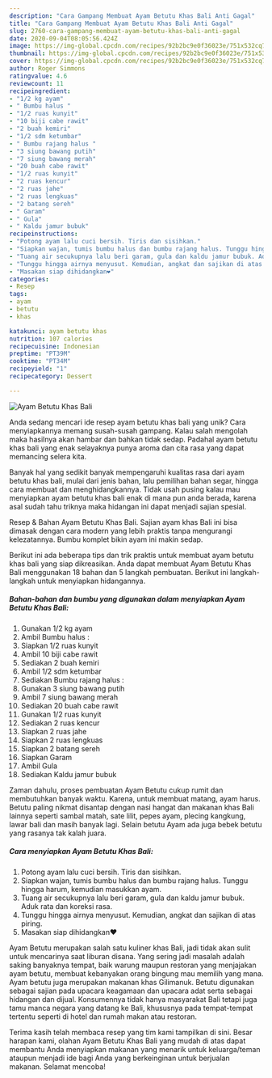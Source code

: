 ```yaml
---
description: "Cara Gampang Membuat Ayam Betutu Khas Bali Anti Gagal"
title: "Cara Gampang Membuat Ayam Betutu Khas Bali Anti Gagal"
slug: 2760-cara-gampang-membuat-ayam-betutu-khas-bali-anti-gagal
date: 2020-09-04T08:05:56.424Z
image: https://img-global.cpcdn.com/recipes/92b2bc9e0f36023e/751x532cq70/ayam-betutu-khas-bali-foto-resep-utama.jpg
thumbnail: https://img-global.cpcdn.com/recipes/92b2bc9e0f36023e/751x532cq70/ayam-betutu-khas-bali-foto-resep-utama.jpg
cover: https://img-global.cpcdn.com/recipes/92b2bc9e0f36023e/751x532cq70/ayam-betutu-khas-bali-foto-resep-utama.jpg
author: Roger Simmons
ratingvalue: 4.6
reviewcount: 11
recipeingredient:
- "1/2 kg ayam"
- " Bumbu halus "
- "1/2 ruas kunyit"
- "10 biji cabe rawit"
- "2 buah kemiri"
- "1/2 sdm ketumbar"
- " Bumbu rajang halus "
- "3 siung bawang putih"
- "7 siung bawang merah"
- "20 buah cabe rawit"
- "1/2 ruas kunyit"
- "2 ruas kencur"
- "2 ruas jahe"
- "2 ruas lengkuas"
- "2 batang sereh"
- " Garam"
- " Gula"
- " Kaldu jamur bubuk"
recipeinstructions:
- "Potong ayam lalu cuci bersih. Tiris dan sisihkan."
- "Siapkan wajan, tumis bumbu halus dan bumbu rajang halus. Tunggu hingga harum, kemudian masukkan ayam."
- "Tuang air secukupnya lalu beri garam, gula dan kaldu jamur bubuk. Aduk rata dan koreksi rasa."
- "Tunggu hingga airnya menyusut. Kemudian, angkat dan sajikan di atas piring."
- "Masakan siap dihidangkan❤"
categories:
- Resep
tags:
- ayam
- betutu
- khas

katakunci: ayam betutu khas 
nutrition: 107 calories
recipecuisine: Indonesian
preptime: "PT39M"
cooktime: "PT34M"
recipeyield: "1"
recipecategory: Dessert

---
```



![Ayam Betutu Khas Bali](https://img-global.cpcdn.com/recipes/92b2bc9e0f36023e/751x532cq70/ayam-betutu-khas-bali-foto-resep-utama.jpg)

Anda sedang mencari ide resep ayam betutu khas bali yang unik? Cara menyiapkannya memang susah-susah gampang. Kalau salah mengolah maka hasilnya akan hambar dan bahkan tidak sedap. Padahal ayam betutu khas bali yang enak selayaknya punya aroma dan cita rasa yang dapat memancing selera kita.

Banyak hal yang sedikit banyak mempengaruhi kualitas rasa dari ayam betutu khas bali, mulai dari jenis bahan, lalu pemilihan bahan segar, hingga cara membuat dan menghidangkannya. Tidak usah pusing kalau mau menyiapkan ayam betutu khas bali enak di mana pun anda berada, karena asal sudah tahu triknya maka hidangan ini dapat menjadi sajian spesial.

Resep &amp; Bahan Ayam Betutu Khas Bali. Sajian ayam khas Bali ini bisa dimasak dengan cara modern yang lebih praktis tanpa mengurangi kelezatannya. Bumbu komplet bikin ayam ini makin sedap.


Berikut ini ada beberapa tips dan trik praktis untuk membuat ayam betutu khas bali yang siap dikreasikan. Anda dapat membuat Ayam Betutu Khas Bali menggunakan 18 bahan dan 5 langkah pembuatan. Berikut ini langkah-langkah untuk menyiapkan hidangannya.

<!--inarticleads1-->

##### Bahan-bahan dan bumbu yang digunakan dalam menyiapkan Ayam Betutu Khas Bali:

1. Gunakan 1/2 kg ayam
1. Ambil  Bumbu halus :
1. Siapkan 1/2 ruas kunyit
1. Ambil 10 biji cabe rawit
1. Sediakan 2 buah kemiri
1. Ambil 1/2 sdm ketumbar
1. Sediakan  Bumbu rajang halus :
1. Gunakan 3 siung bawang putih
1. Ambil 7 siung bawang merah
1. Sediakan 20 buah cabe rawit
1. Gunakan 1/2 ruas kunyit
1. Sediakan 2 ruas kencur
1. Siapkan 2 ruas jahe
1. Siapkan 2 ruas lengkuas
1. Siapkan 2 batang sereh
1. Siapkan  Garam
1. Ambil  Gula
1. Sediakan  Kaldu jamur bubuk


Zaman dahulu, proses pembuatan Ayam Betutu cukup rumit dan membutuhkan banyak waktu. Karena, untuk membuat matang, ayam harus. Betutu paling nikmat disantap dengan nasi hangat dan makanan khas Bali lainnya seperti sambal matah, sate lilit, pepes ayam, plecing kangkung, lawar bali dan masih banyak lagi. Selain betutu Ayam ada juga bebek betutu yang rasanya tak kalah juara. 

<!--inarticleads2-->

##### Cara menyiapkan Ayam Betutu Khas Bali:

1. Potong ayam lalu cuci bersih. Tiris dan sisihkan.
1. Siapkan wajan, tumis bumbu halus dan bumbu rajang halus. Tunggu hingga harum, kemudian masukkan ayam.
1. Tuang air secukupnya lalu beri garam, gula dan kaldu jamur bubuk. Aduk rata dan koreksi rasa.
1. Tunggu hingga airnya menyusut. Kemudian, angkat dan sajikan di atas piring.
1. Masakan siap dihidangkan❤


Ayam Betutu merupakan salah satu kuliner khas Bali, jadi tidak akan sulit untuk mencarinya saat liburan disana. Yang sering jadi masalah adalah saking banyaknya tempat, baik warung maupun restoran yang menjajakan ayam betutu, membuat kebanyakan orang bingung mau memilih yang mana. Ayam betutu juga merupakan makanan khas Gilimanuk. Betutu digunakan sebagai sajian pada upacara keagamaan dan upacara adat serta sebagai hidangan dan dijual. Konsumennya tidak hanya masyarakat Bali tetapi juga tamu manca negara yang datang ke Bali, khususnya pada tempat-tempat tertentu seperti di hotel dan rumah makan atau restoran. 

Terima kasih telah membaca resep yang tim kami tampilkan di sini. Besar harapan kami, olahan Ayam Betutu Khas Bali yang mudah di atas dapat membantu Anda menyiapkan makanan yang menarik untuk keluarga/teman ataupun menjadi ide bagi Anda yang berkeinginan untuk berjualan makanan. Selamat mencoba!
